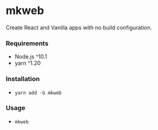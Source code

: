 # mkweb

Create React and Vanilla apps with no build configuration.

### Requirements
- Node.js ^10.1
- yarn ^1.20

### Installation
- `yarn add -G mkweb`

### Usage
- `mkweb`
